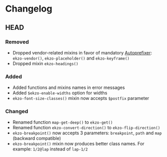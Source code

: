 # Changelog

## HEAD
### Removed
- Dropped vendor-related mixins in favor of mandatory [Autoprefixer](https://github.com/postcss/autoprefixer): `ekzo-vendor()`, `ekzo-placeholder()` and `ekzo-keyframe()`
- Dropped mixin `ekzo-headings()`
### Added
- Added functions and mixins names in error messages
- Added `$ekzo-enable-widths` option for widths
- `ekzo-font-size-classes()` mixin now accepts `$postfix` parameter
### Changed
- Renamed function `map-get-deep()` to `ekzo-get()`
- Renamed function `ekzo-convert-direction()` to `ekzo-flip-direction()`
- `ekzo-breakpoint()` now accepts 3 parameters: `breakpoint`, `path` and `map` (backward compatible)
- `ekzo-breakpoint()` mixin now produces better class names. For example: `1/2@lap` instead of `lap-1/2`